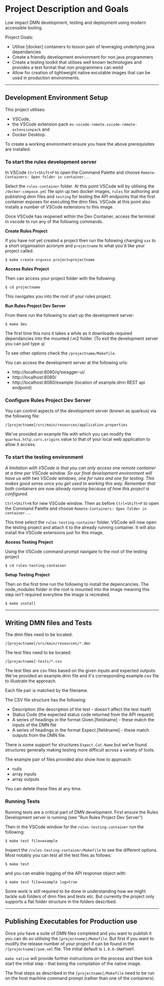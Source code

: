 # Project Description and Goals

Low impact DMN development, testing and deployment using modern accessible tooling.

Project Goals:
 - Utilise [docker] containers to lesson pain of leveraging underlying java dependancies
 - Create a friendly development environment for non java programmers
 - Create a testing toolkit that utilises well known technologies and provides a test format that non programmers can weild
 - Allow for creation of lightweight native excutable images that can be used in production environments.

---

## Development Environment Setup

This project utilises:
 - VSCode, 
 - the VSCode extension pack `ms-vscode-remote.vscode-remote-extensionpack` and 
 - Docker Desktop.

To create a working environment ensure you have the above prerequisites are installed.

### To start the rules development server

In VSCode `Ctrl+Shift+P` to open the Command Palette and choose `Remote-Containers: Open folder in container...`

Select the `rules-container` folder.
At this point VSCode will by utilising the `/docker-compose.yml` file spin up two docker images, `rules` for authoring and publishing dmn files and `testing` for testing the API endpoints that the first container exposes for executing the dmn files.
VSCode at this point also installs a number of VSCode extensions to this image.

Once VSCode has reopened within the Dev Container, access the terminal in vscode to run any of the following commands.

**Create Rules Project**

If you have not yet created a project then run the following changing `xxx` to a short organisation acronym and `projectname` to what you'd like your project called.
```
$ make create org=xxx project=projectname
```

**Access Rules Project**

Then can access your project folder with the following:
```
$ cd projectname
```
This navigates you into the root of your rules project. 

**Run Rules Project Dev Server**

From there run the following to start up the development server:

```
$ make dev
```
The first time this runs it takes a while as it downloads required dependancies into the mounted /.m2 folder.
(To exit the development server you can just type `q`)

To see other options check the `/projectname/Makefile`.

You can access the development server at the following urls:
 - http://localhost:8080/q/swagger-ui/
 - http://localhost:8080/
 - http://localhost:8080/example (location of example.dmn REST api endpoint)



### Configure Rules Project Dev Server

You can control aspects of the development server (known as quarkus) via the following file:
```
/[projectname]/src/main/resources/application.properties
```
We've provided an example file with which you can modify the `quarkus.http.cors.origins` value to that of your local web application to allow it access.



### To start the testing environment

*A limitation with VSCode is that you can only access one remote container at a time per VSCode window. So our final development environment will have us with two VSCode windows, one for rules and one for testing. This makes good sense once you get used to working this way. Remember that both containers are now already running because of how this project is configured.*

`Ctrl+Shift+N` for new VSCode window.
Then as before `Ctrl+Shift+P` to open the Command Palette and choose `Remote-Containers: Open folder in container...`

This time select the `rules-testing-container` folder. VSCode will now open the testing project and attach it to the already running container. It will also install the VSCode extensions just for this image. 

**Access Testing Project**

Using the VSCode command prompt navigate to the root of the testing project

```
$ cd rules-testing-container
```

**Setup Testing Project**

Then on the first time run the following to install the depencancies. The node_modules folder in the root is mounted into the image meaning this step isn't required everytime the image is recreated.
```
$ make install
```

---


## Writing DMN files and Tests

The dmn files need to be located:
```
/[projectname]/src/main/resources/*.dmn
```

The test files need to be located:
```
/[projectname]-tests/*.csv
```

The test files are csv files based on the given inputs and expected outputs.
We've provided an example.dmn file and it's corresponding example.csv file to illustrate the approach.

Each file pair is matched by the filename.

The CSV file structure has the following:
 - Description (the description of the test - doesn't affect the test itself)
 - Status Code (the expected status code returned from the API request)
 - A series of headings in the format Given.[fieldname] - these match the inputs of the DMN file
 - A series of headings in the format Expect.[fieldname] - these match outputs from the DMN file.

 There is some support for structures `Expect.Cat.Name` but we've found structures generally making testing more difficult across a variety of tools.
 
The example pair of files provided also show how to approach:
 - nulls
 - array inputs
 - array outputs

 You can delete these files at any time.

### Running Tests

Running tests are a critical part of DMN development. First ensure the Rules Development server is running (see "Run Rules Project Dev Server")

Then in the VSCode window for the `rules-testing-container` run the following:

```
$ make test file=example
```
Inspect the `/rules-testing-container/Makefile` to see the different options.
Most notably you can test all the test files as follows:
```
$ make test
```
and you can enable logging of the API response object with:
```
$ make test file=example log=true
```
Some work is still required to be done in understanding how we might tackle sub folders of dmn files and tests etc. But currently the project only supports a flat folder structure in the folders described.

---



## Publishing Executables for Production use


Once you have a suite of DMN files completed and you want to publish it you can do so utilising the `[projectname]/Makefile`.  But first if you want to modify the release number of your project if can be found in the `/[projectname]/pom.xml` file. The initial default is `1.0.0-SNAPSHOT`.

`make native` will provide further instructions on the process and then kick start the initial step - that being the compilation of the native image.

The final steps as described in the `[projectname]/Makefile` need to be run on the host machine command prompt (rather than one of the containers).
